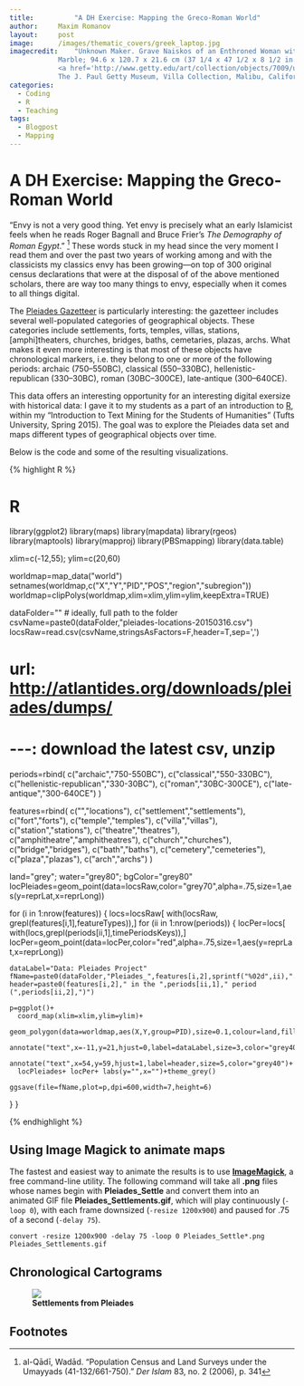 ```yaml
---
title:			"A DH Exercise: Mapping the Greco-Roman World"
author:		Maxim Romanov
layout:		post
image:		/images/thematic_covers/greek_laptop.jpg
imagecredit:	"Unknown Maker. Grave Naiskos of an Enthroned Woman with an Attendant, about 100 B.C.,
			Marble; 94.6 x 120.7 x 21.6 cm (37 1/4 x 47 1/2 x 8 1/2 in.). 
			<a href='http://www.getty.edu/art/collection/objects/7009/unknown-maker-grave-naiskos-of-an-enthroned-woman-with-an-attendant-east-greek-about-100-bc/' target='_blank'>
			The J. Paul Getty Museum, Villa Collection, Malibu, California</a>."
categories:
  - Coding
  - R
  - Teaching
tags:
  - Blogpost
  - Mapping
---
```


# A DH Exercise: Mapping the Greco-Roman World

“Envy is not a very good thing. Yet envy is precisely what an early Islamicist feels when he reads Roger Bagnall and Bruce Frier’s *The Demography of Roman Egypt*.” [^fn1] These words stuck in my head since the very moment I read them and over the past two years of working among and with the classicists my classics envy has been growing—on top of 300 original census declarations that were at the disposal of of the above mentioned scholars, there are way too many things to envy, especially when it comes to all things digital.

The [Pleiades Gazetteer](http://pleiades.stoa.org/) is particularly interesting: the gazetteer includes several well-populated categories of geographical objects. These categories include settlements, forts, temples, villas, stations, [amphi]theaters, churches, bridges, baths, cemetaries, plazas, archs. What makes it even more interesting is that most of these objects have chronological markers, i.e. they belong to one or more of the following periods: archaic (750–550BC), classical (550–330BC), hellenistic-republican (330–30BC), roman (30BC–300CE), late-antique (300–640CE).

This data offers an interesting opportunity for an interesting digital exersize with historical data: I gave it to my students as a part of an introduction to [R](https://www.r-project.org/), within my “Introduction to Text Mining for the Students of Humanities” (Tufts University, Spring 2015). The goal was to explore the Pleiades data set and maps different types of geographical objects over time.

Below is the code and some of the resulting visualizations.

{% highlight R %}

# R

library(ggplot2)
library(maps)
library(mapdata)
library(rgeos)
library(maptools)
library(mapproj)
library(PBSmapping)
library(data.table)

xlim=c(-12,55); ylim=c(20,60)

worldmap=map_data("world")
setnames(worldmap,c("X","Y","PID","POS","region","subregion"))
worldmap=clipPolys(worldmap,xlim=xlim,ylim=ylim,keepExtra=TRUE)

dataFolder="" # ideally, full path to the folder
csvName=paste0(dataFolder,"pleiades-locations-20150316.csv")
locsRaw=read.csv(csvName,stringsAsFactors=F,header=T,sep=',')
# url: http://atlantides.org/downloads/pleiades/dumps/
# ---: download the latest csv, unzip 

periods=rbind(
  c("archaic","750-550BC"),
  c("classical","550-330BC"),
  c("hellenistic-republican","330-30BC"),
  c("roman","30BC-300CE"),
  c("late-antique","300-640CE")
  )

features=rbind(
  c("","locations"),
  c("settlement","settlements"),
  c("fort","forts"),
  c("temple","temples"),
  c("villa","villas"),
  c("station","stations"),
  c("theatre","theatres"),
  c("amphitheatre","amphitheatres"),
  c("church","churches"),
  c("bridge","bridges"),
  c("bath","baths"),
  c("cemetery","cemeteries"),
  c("plaza","plazas"),
  c("arch","archs")
)

land="grey"; water="grey80"; bgColor="grey80"
locPleiades=geom_point(data=locsRaw,color="grey70",alpha=.75,size=1,aes(y=reprLat,x=reprLong))

for (i in 1:nrow(features)) {
  locs=locsRaw[ with(locsRaw, grepl(features[i,1],featureTypes)),]
  for (ii in 1:nrow(periods)) {
    locPer=locs[ with(locs,grepl(periods[ii,1],timePeriodsKeys)),]
    locPer=geom_point(data=locPer,color="red",alpha=.75,size=1,aes(y=reprLat,x=reprLong))
    
    dataLabel="Data: Pleiades Project"
    fName=paste0(dataFolder,"Pleiades_",features[i,2],sprintf("%02d",ii),".png")
    header=paste0(features[i,2]," in the ",periods[ii,1]," period (",periods[ii,2],")")
    
    p=ggplot()+
      coord_map(xlim=xlim,ylim=ylim)+
      geom_polygon(data=worldmap,aes(X,Y,group=PID),size=0.1,colour=land,fill=water,alpha=1)+
      annotate("text",x=-11,y=21,hjust=0,label=dataLabel,size=3,color="grey40")+
      annotate("text",x=54,y=59,hjust=1,label=header,size=5,color="grey40")+ 
      locPleiades+ locPer+ labs(y="",x="")+theme_grey()
    
    ggsave(file=fName,plot=p,dpi=600,width=7,height=6)
  }
}

{% endhighlight %}

## Using Image Magick to animate maps
The fastest and easiest way to animate the results is to use [**ImageMagick**](http://www.imagemagick.org/), a free command-line utility. The following command will take all **.png** files whose names begin with **Pleiades\_Settle** and convert them into an animated GIF file **Pleiades\_Settlements.gif**, which will play continuously (`-loop 0`), with each frame downsized (`-resize 1200x900`) and paused for .75 of a second (`-delay 75`).

```
convert -resize 1200x900 -delay 75 -loop 0 Pleiades_Settle*.png Pleiades_Settlements.gif
```
## Chronological Cartograms

<figure class="fit">
	<a href="{{ site.url }}/images/Pleiades_settlements.gif" title="">
	<img src="{{ site.url }}/images/Pleiades_settlements.gif">
	</a>
	<figcaption>
		<b>Settlements from Pleiades</b>
	</figcaption>
</figure>

## Footnotes

[^fn1]: al-Qādī, Wadād. “Population Census and Land Surveys under the Umayyads (41-132/661-750).” _Der Islam_ 83, no. 2 (2006), p. 341